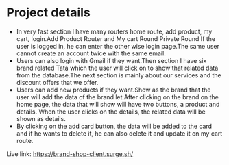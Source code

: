 # Project details
* In very fast section I have many routers home route, add product, my cart, login.Add Product Router and My cart Round Private Round If the user is logged in, he can enter the other wise login page.The same user cannot create an account twice with the same email.
* Users can also login with Gmail if they want.Then section I have six brand related Tata which the user will click on to show that related data from the database.The next section is mainly about our services and the discount offers that we offer.
* Users can add new products if they want.Show as the brand that the user will add the data of the brand let.After clicking on the brand on the home page, the data that will show will have two buttons, a product and details. When the user clicks on the details, the related data will be shown as details.
* By clicking on the add card button, the data will be added to the card and if he wants to delete it, he can also delete it and update it on my cart route.
  


Live link: https://brand-shop-client.surge.sh/
